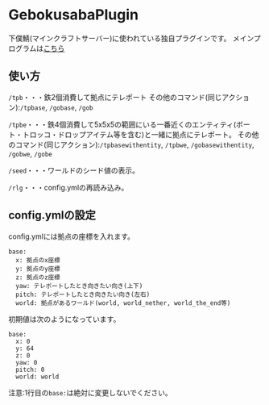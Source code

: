# GebokusabaPlugin
下僕鯖(マインクラフトサーバー)に使われている独自プラグインです。
メインプログラムは[こちら](https://github.com/keichankotaro/GebokusabaPlugin/blob/main/src/main/java/com/keichankotaro/gebokusaba/gebokusabaplugin/GebokusabaPlugin.java)

## 使い方
`/tpb`・・・鉄2個消費して拠点にテレポート
その他のコマンド(同じアクション):`/tpbase`, `/gobase`, `/gob`

`/tpbe`・・・鉄4個消費して5x5x5の範囲にいる一番近くのエンティティ(ボート・トロッコ・ドロップアイテム等を含む)と一緒に拠点にテレポート。
その他のコマンド(同じアクション):`/tpbasewithentity`, `/tpbwe`, `/gobasewithentity`, `/gobwe`, `/gobe`

`/seed`・・・ワールドのシード値の表示。

`/rlg`・・・config.ymlの再読み込み。

## config.ymlの設定
config.ymlには拠点の座標を入れます。
```
base:
  x: 拠点のx座標
  y: 拠点のy座標
  z: 拠点のz座標
  yaw: テレポートしたとき向きたい向き(上下)
  pitch: テレポートしたとき向きたい向き(左右)
  world: 拠点があるワールド(world, world_nether, world_the_end等)
```
初期値は次のようになっています。
```
base:
  x: 0
  y: 64
  z: 0
  yaw: 0
  pitch: 0
  world: world
```
注意:1行目の`base:`は絶対に変更しないでください。

